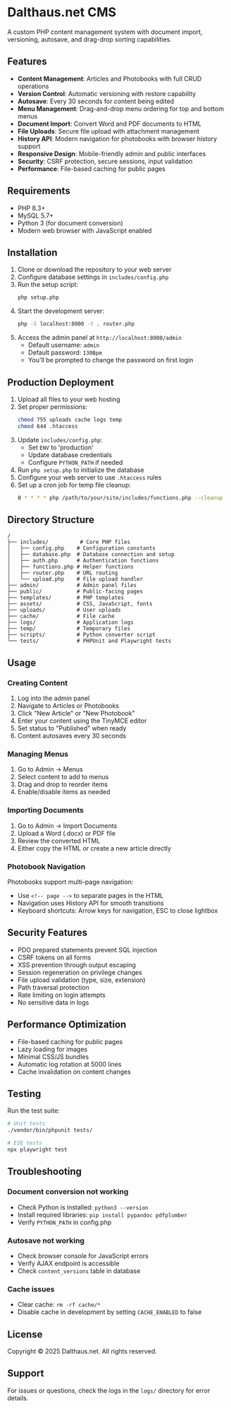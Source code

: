 # Dalthaus.net CMS

A custom PHP content management system with document import, versioning, autosave, and drag-drop sorting capabilities.

## Features

- **Content Management**: Articles and Photobooks with full CRUD operations
- **Version Control**: Automatic versioning with restore capability
- **Autosave**: Every 30 seconds for content being edited
- **Menu Management**: Drag-and-drop menu ordering for top and bottom menus
- **Document Import**: Convert Word and PDF documents to HTML
- **File Uploads**: Secure file upload with attachment management
- **History API**: Modern navigation for photobooks with browser history support
- **Responsive Design**: Mobile-friendly admin and public interfaces
- **Security**: CSRF protection, secure sessions, input validation
- **Performance**: File-based caching for public pages

## Requirements

- PHP 8.3+
- MySQL 5.7+
- Python 3 (for document conversion)
- Modern web browser with JavaScript enabled

## Installation

1. Clone or download the repository to your web server
2. Configure database settings in `includes/config.php`
3. Run the setup script:
   ```bash
   php setup.php
   ```
4. Start the development server:
   ```bash
   php -S localhost:8000 -t . router.php
   ```
5. Access the admin panel at `http://localhost:8000/admin`
   - Default username: `admin`
   - Default password: `130Bpm`
   - You'll be prompted to change the password on first login

## Production Deployment

1. Upload all files to your web hosting
2. Set proper permissions:
   ```bash
   chmod 755 uploads cache logs temp
   chmod 644 .htaccess
   ```
3. Update `includes/config.php`:
   - Set `ENV` to 'production'
   - Update database credentials
   - Configure `PYTHON_PATH` if needed
4. Run `php setup.php` to initialize the database
5. Configure your web server to use `.htaccess` rules
6. Set up a cron job for temp file cleanup:
   ```bash
   0 * * * * php /path/to/your/site/includes/functions.php --cleanup
   ```

## Directory Structure

```
/
├── includes/          # Core PHP files
│   ├── config.php    # Configuration constants
│   ├── database.php  # Database connection and setup
│   ├── auth.php      # Authentication functions
│   ├── functions.php # Helper functions
│   ├── router.php    # URL routing
│   └── upload.php    # File upload handler
├── admin/            # Admin panel files
├── public/           # Public-facing pages
├── templates/        # PHP templates
├── assets/           # CSS, JavaScript, fonts
├── uploads/          # User uploads
├── cache/            # File cache
├── logs/             # Application logs
├── temp/             # Temporary files
├── scripts/          # Python converter script
└── tests/            # PHPUnit and Playwright tests
```

## Usage

### Creating Content

1. Log into the admin panel
2. Navigate to Articles or Photobooks
3. Click "New Article" or "New Photobook"
4. Enter your content using the TinyMCE editor
5. Set status to "Published" when ready
6. Content autosaves every 30 seconds

### Managing Menus

1. Go to Admin → Menus
2. Select content to add to menus
3. Drag and drop to reorder items
4. Enable/disable items as needed

### Importing Documents

1. Go to Admin → Import Documents
2. Upload a Word (.docx) or PDF file
3. Review the converted HTML
4. Either copy the HTML or create a new article directly

### Photobook Navigation

Photobooks support multi-page navigation:
- Use `<!-- page -->` to separate pages in the HTML
- Navigation uses History API for smooth transitions
- Keyboard shortcuts: Arrow keys for navigation, ESC to close lightbox

## Security Features

- PDO prepared statements prevent SQL injection
- CSRF tokens on all forms
- XSS prevention through output escaping
- Session regeneration on privilege changes
- File upload validation (type, size, extension)
- Path traversal protection
- Rate limiting on login attempts
- No sensitive data in logs

## Performance Optimization

- File-based caching for public pages
- Lazy loading for images
- Minimal CSS/JS bundles
- Automatic log rotation at 5000 lines
- Cache invalidation on content changes

## Testing

Run the test suite:
```bash
# Unit tests
./vendor/bin/phpunit tests/

# E2E tests
npx playwright test
```

## Troubleshooting

### Document conversion not working
- Check Python is installed: `python3 --version`
- Install required libraries: `pip install pypandoc pdfplumber`
- Verify `PYTHON_PATH` in config.php

### Autosave not working
- Check browser console for JavaScript errors
- Verify AJAX endpoint is accessible
- Check `content_versions` table in database

### Cache issues
- Clear cache: `rm -rf cache/*`
- Disable cache in development by setting `CACHE_ENABLED` to false

## License

Copyright © 2025 Dalthaus.net. All rights reserved.

## Support

For issues or questions, check the logs in the `logs/` directory for error details.